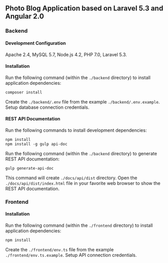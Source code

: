 ## Photo Blog Application based on Laravel 5.3 and Angular 2.0

### Backend

#### Development Configuration

Apache 2.4, MySQL 5.7, Node.js 4.2, PHP 7.0, Laravel 5.3.

#### Installation

Run the following command (within the `./backend` directory) to install application dependencies:

```
composer install
```

Create the `./backend/.env` file from the example `./backend/.env.example`. Setup database connection credentials.

#### REST API Documentation

Run the following commands to install development dependencies:

```
npm install
npm install -g gulp api-doc
```

Run the following command (within the `./backend` directory) to generate REST API documentation:

```
gulp generate-api-doc
```

This command will create `./docs/api/dist` directory. Open the `./docs/api/dist/index.html` file in your favorite web browser to show the REST API documentation.

### Frontend

#### Installation

Run the following command (within the `./frontend` directory) to install application dependencies:

```
npm install
```

Create the `./frontend/env.ts` file from the example `./frontend/env.ts.example`. Setup API connection credentials.
